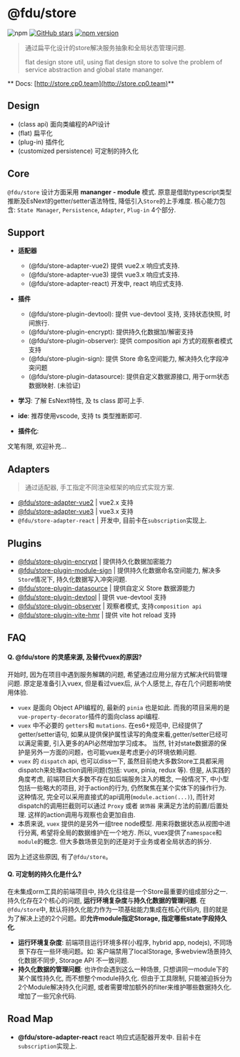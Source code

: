 # @fdu/store

![npm](https://img.shields.io/npm/dw/@fdu/store.svg)
[![GitHub stars](https://img.shields.io/github/stars/halo951/store.svg?style=social&label=@fdu/store)](https://github.com/halo951/store)
[![npm version](https://badge.fury.io/js/@fdu/store.svg)](https://badge.fury.io/js/@fdu/store)

> 通过扁平化设计的store解决服务抽象和全局状态管理问题.
>
> flat design store util, using flat design store to solve the problem of service abstraction and global state mananger.

** Docs: [http://store.cp0.team](http://store.cp0.team)**

## Design

- (class api) 面向类编程的API设计
- (flat) 扁平化
- (plug-in) 插件化
- (customized persistence) 可定制的持久化

## Core
    
`@fdu/store` 设计方面采用 **mananger - module** 模式. 原意是借助typescript类型推断及EsNext的getter/setter语法特性, 降低引入`Store`的上手难度. 核心能力包含: `State Manager`, `Persistence`, `Adapter`, `Plug-in` 4个部分.

## Support

- **适配器**

    - (@fdu/store-adapter-vue2) 提供 vue2.x 响应式支持.
    - (@fdu/store-adapter-vue3) 提供 vue3.x 响应式支持.
    - (@fdu/store-adapter-react) 开发中, react 响应式支持.

- **插件**   
    - (@fdu/store-plugin-devtool): 提供 vue-devtool 支持, 支持状态快照, 时间旅行.
    - (@fdu/store-plugin-encrypt): 提供持久化数据加/解密支持
    - (@fdu/store-plugin-observer): 提供 composition api 方式的观察者模式支持  
    - (@fdu/store-plugin-sign): 提供 Store 命名空间能力, 解决持久化字段冲突问题
    - (@fdu/store-plugin-datasource): 提供自定义数据源接口, 用于orm状态数据映射. (未验证)

- **学习**: 了解 EsNext特性, 及 ts class 即可上手.
- **ide**: 推荐使用vscode, 支持 ts 类型推断即可.
- **插件化**:




文笔有限, 欢迎补充...

## Adapters

> 通过适配器, 手工指定不同渲染框架的响应式实现方案.

-   [@fdu/store-adapter-vue2](https://www.npmjs.com/package/@fdu/store-adapter-vue2) | vue2.x 支持
-   [@fdu/store-adapter-vue3](https://www.npmjs.com/package/@fdu/store-adapter-vue3) | vue3.x 支持
-   `@fdu/store-adapter-react` | 开发中, 目前卡在`subscription`实现上.

## Plugins

-   [@fdu/store-plugin-encrypt](https://www.npmjs.com/package/@fdu/store-plugin-encrypt) | 提供持久化数据加密能力
-   [@fdu/store-plugin-module-sign](https://www.npmjs.com/package/@fdu/store-plugin-module-sign) | 提供持久化数据命名空间能力, 解决多`Store`情况下, 持久化数据写入冲突问题.
-   [@fdu/store-plugin-datasource](https://www.npmjs.com/package/@fdu/store-plugin-datasource) | 提供自定义 Store 数据源能力
-   [@fdu/store-plugin-devtool](https://www.npmjs.com/package/@fdu/store-plugin-devtool) | 提供 vue-devtool 支持
-   [@fdu/store-plugin-observer](https://www.npmjs.com/package/@fdu/store-plugin-observer) | 观察者模式, 支持`composition api`
-   [@fdu/store-plugin-vite-hmr](https://www.npmjs.com/package/@fdu/store-plugin-vite-hmr) | 提供 vite hot reload 支持

## FAQ

#### Q. @fdu/store 的灵感来源, 及替代vuex的原因?
    
开始时, 因为在项目中遇到服务解耦的问题, 希望通过应用分层方式解决代码管理问题. 原定是准备引入vuex, 但是看过vuex后, 从个人感觉上, 存在几个问题影响使用体验. 

- `vuex` 是面向 Object API编程的, 最新的 `pinia` 也是如此. 而我的项目采用的是`vue-property-decorator`插件的面向class api编程.
- `vuex` 中不必要的 `getters`和 `mutations`. 在es6+规范中, 已经提供了getter/setter语句, 如果从提供保护属性读写的角度来看,getter/setter已经可以满足需要, 引入更多的API必然增加学习成本。 当然, 针对state数据源的保护是另外一方面的问题，也可能vuex是考虑更小的环境依赖问题.
- `vuex` 的 `dispatch` api, 也可以diss一下, 虽然目前绝大多数Store工具都采用dispatch来处理action调用问题(包括: vuex, pinia, redux 等). 但是, 从实践的角度考虑, 前端项目大多数不存在如后端服务注入的概念, 一般情况下, 中小型包括一些略大的项目, 对于action的行为, 仍然聚焦在某个实体下的操作行为. 这种情况, 完全可以采用直接式的api调用(`module.action(...)`), 而针对dispatch的调用拦截则可以通过 `Proxy` 或者 `装饰器` 来满足方法的前置/后置处理. 这样的action调用与观察也会更加自由.
- 本质来说, `vuex` 提供的是另外一组tree node模型. 用来将数据状态从视图中进行分离, 希望将全局的数据维护在一个地方. 所以, vuex提供了`namespace`和`module`的概念. 但大多数场景见到的还是对于业务或者全局状态的拆分.

因为上述这些原因, 有了`@fdu/store`。

#### Q. 可定制的持久化是什么?

在未集成orm工具的前端项目中, 持久化往往是一个Store最重要的组成部分之一. 持久化存在2个核心的问题, **运行环境复杂度**与**持久化数据的管理问题**. 在`@fdu/store`中, 默认将持久化能力作为一项基础能力集成在核心代码内, 目的就是为了解决上述的2个问题。即**允许module指定Storage, 指定哪些state字段持久化**.  
    
- **运行环境复杂度**: 前端项目运行环境多样(小程序, hybrid app, nodejs), 不同场景下存在一些环境问题。如: 客户端禁用了localStorage, 多webview场景持久化数据不同步, Storage API 不一致问题.
- **持久化数据的管理问题**: 也许你会遇到这么一种场景, 只想讲同一module下的某个属性持久化, 而不想整个module持久化. 但由于工具限制, 只能被迫拆分为2个Module解决持久化问题, 或者需要增加额外的filter来维护哪些数据持久化. 增加了一些冗余代码.




## Road Map

-   **@fdu/store-adapter-react** react 响应式适配器开发中. 目前卡在`subscription`实现上.


